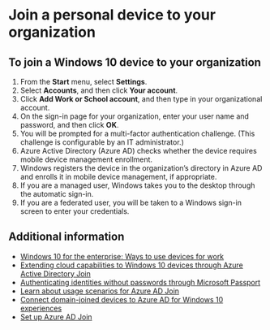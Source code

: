 

<properties
	pageTitle="Join a personal device to your organization| Microsoft Azure"
	description="Explains how users can register their personal Windows 10 devices to their corporate network, and provides deployment steps for a BYOD scenario."
	services="active-directory"
	documentationCenter=""
	authors="femila"
	manager="stevenpo"
	editor=""
	tags="azure-classic-portal"/>
<tags
	ms.service="active-directory"
	ms.workload="identity"
	ms.tgt_pltfrm="na"
	ms.devlang="na"
	ms.topic="article"
	ms.date="02/26/2016"
	ms.author="femila"/>

# Join a personal device to your organization

## To join a Windows 10 device to your organization

1.	From the **Start** menu, select **Settings**.
2.	Select **Accounts**, and then click **Your account**.
3.	Click **Add Work or School account**, and then type in your organizational account.
4.	On the sign-in page for your organization, enter your user name and password, and then click **OK**.
5.	You will be prompted for a multi-factor authentication challenge. (This challenge is configurable by an IT administrator.)
6.	Azure Active Directory (Azure AD) checks whether the device requires mobile device management enrollment.
7.	Windows registers the device in the organization’s directory in Azure AD and enrolls it in mobile device management, if appropriate.
8.	If you are a managed user, Windows takes you to the desktop through the automatic sign-in.
9.	If you are a federated user, you will be taken to a Windows sign-in screen to enter your credentials.

## Additional information
* [Windows 10 for the enterprise: Ways to use devices for work](active-directory-azureadjoin-windows10-devices-overview.md)
* [Extending cloud capabilities to Windows 10 devices through Azure Active Directory Join](active-directory-azureadjoin-user-upgrade.md)
* [Authenticating identities without passwords through Microsoft Passport](active-directory-azureadjoin-passport.md)
* [Learn about usage scenarios for Azure AD Join](active-directory-azureadjoin-deployment-aadjoindirect.md)
* [Connect domain-joined devices to Azure AD for Windows 10 experiences](active-directory-azureadjoin-devices-group-policy.md)
* [Set up Azure AD Join](active-directory-azureadjoin-setup.md)

